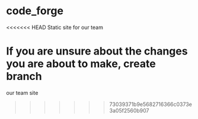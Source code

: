 # code_forge
<<<<<<< HEAD
Static site for our team

**If you are unsure about the changes you are about to make, create branch**
=======
our team site
>>>>>>> 73039371b9e5682716366c0373e3a05f2560b907
